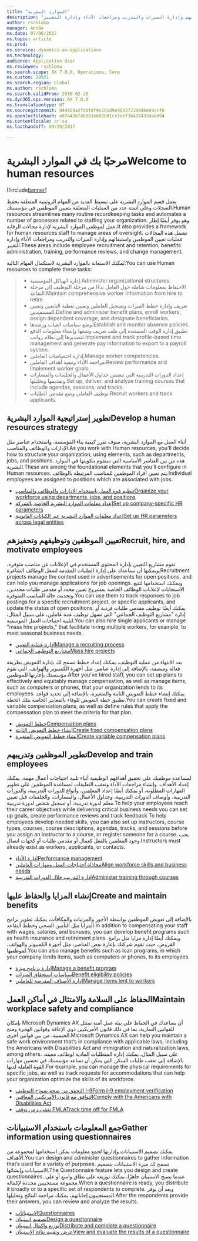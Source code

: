 ```yaml
---
title: "الموارد البشرية"
description: "يعمل قسم الموارد البشرية على تبسيط العديد من المهام الروتينية المتعلقة بحفظ السجلات وعلى أتمتة عدد من العمليات المتعلقة بتعيين الموظفين في مؤسستك. وهو يوفر أيضًا إطار عمل لموظفي الموارد البشرية لإدارة مجالات الرقابة. تشمل هذه المجالات عمليات تعيين الموظفين واستبقائهم وإدارة الميزات والتدريب ومراجعات الأداء وإدارة التغيير."
author: rschloma
manager: AnnBe
ms.date: 07/06/2017
ms.topic: article
ms.prod: 
ms.service: dynamics-ax-applications
ms.technology: 
audience: Application User
ms.reviewer: rschloma
ms.search.scope: AX 7.0.0, Operations, Core
ms.custom: 20931
ms.search.region: Global
ms.author: rschloma
ms.search.validFrom: 2016-02-28
ms.dyn365.ops.version: AX 7.0.0
ms.translationtype: HT
ms.sourcegitcommit: 04d459a2fd0fdf9c201d9e96b37234846eb9ccf0
ms.openlocfilehash: e074426f4b863e692b91ce1ebf3b428435dadd94
ms.contentlocale: ar-sa
ms.lasthandoff: 09/29/2017

---
```


# <a name="welcome-to-human-resources"></a><span data-ttu-id="691ae-105">مرحبًا بك في الموارد البشرية</span><span class="sxs-lookup"><span data-stu-id="691ae-105">Welcome to human resources</span></span>

[!include[banner](../includes/banner.md)]

<span data-ttu-id="691ae-106">يعمل قسم الموارد البشرية على تبسيط العديد من المهام الروتينية المتعلقة بحفظ السجلات وعلى أتمتة عدد من العمليات المتعلقة بتعيين الموظفين في مؤسستك.</span><span class="sxs-lookup"><span data-stu-id="691ae-106">Human resources streamlines many routine recordkeeping tasks and automates a number of processes related to staffing your organization.</span></span> <span data-ttu-id="691ae-107">وهو يوفر أيضًا إطار عمل لموظفي الموارد البشرية لإدارة مجالات الرقابة.</span><span class="sxs-lookup"><span data-stu-id="691ae-107">It also provides a framework for human resources staff to manage areas of oversight.</span></span> <span data-ttu-id="691ae-108">تشمل هذه المجالات عمليات تعيين الموظفين واستبقائهم وإدارة الميزات والتدريب ومراجعات الأداء وإدارة التغيير.</span><span class="sxs-lookup"><span data-stu-id="691ae-108">These areas include employee recruitment and retention, benefits administration, training, performance reviews, and change management.</span></span>

<span data-ttu-id="691ae-109">يُمكنك الاستعانة بالموارد البشرية لاستكمال المهام التالية:</span><span class="sxs-lookup"><span data-stu-id="691ae-109">You can use Human resources to complete these tasks:</span></span>

> + <span data-ttu-id="691ae-110">إدارة الهياكل المؤسسية.</span><span class="sxs-lookup"><span data-stu-id="691ae-110">Administer organizational structures.</span></span>
> + <span data-ttu-id="691ae-111">الاحتفاظ بمعلومات شاملة حول العامل بدءًا من مرحلة التوظيف إلى مرحلة التقاعد.</span><span class="sxs-lookup"><span data-stu-id="691ae-111">Maintain comprehensive worker information from hire to retire.</span></span>
> + <span data-ttu-id="691ae-112">تعريف وإدارة خطط الميزات وتسجيل العاملين وتعيين تغطية التابعين وتعيين المستفيدين.</span><span class="sxs-lookup"><span data-stu-id="691ae-112">Define and administer benefit plans, enroll workers, assign dependent coverage, and designate beneficiaries.</span></span>
> + <span data-ttu-id="691ae-113">وضع سياسات الغياب ورصدها.</span><span class="sxs-lookup"><span data-stu-id="691ae-113">Establish and monitor absence policies.</span></span>
> + <span data-ttu-id="691ae-114">تطبيق إدارة الوقت المستندة إلى ملف تعريف وتتبعها وإنشاء معلومات الدفع لتصديرها إلى نظام رواتب.</span><span class="sxs-lookup"><span data-stu-id="691ae-114">Implement and track profile-based time management and generate pay information to export to a payroll system.</span></span>
> + <span data-ttu-id="691ae-115">إدارة اختصاصات العاملين.</span><span class="sxs-lookup"><span data-stu-id="691ae-115">Manage worker competencies.</span></span>
> + <span data-ttu-id="691ae-116">مراجعة الأداء وتنفيذ أهداف العاملين.</span><span class="sxs-lookup"><span data-stu-id="691ae-116">Review performance and implement worker goals.</span></span>
> + <span data-ttu-id="691ae-117">إعداد الدورات التدريبية التي تتضمن جداول الأعمال والجلسات والمسارات وتقديمها وتحليلها.</span><span class="sxs-lookup"><span data-stu-id="691ae-117">Set up, deliver, and analyze training courses that include agendas, sessions, and tracks.</span></span>
> + <span data-ttu-id="691ae-118">توظيف العاملي وتتبع مقدمي الطلبات.</span><span class="sxs-lookup"><span data-stu-id="691ae-118">Recruit workers and track applicants.</span></span>

<a name="develop-a-human-resources-strategy"></a><span data-ttu-id="691ae-119">تطوير إستراتيجية الموارد البشرية</span><span class="sxs-lookup"><span data-stu-id="691ae-119">Develop a human resources strategy</span></span>
---------------------------------------------------------

<span data-ttu-id="691ae-120">أثناء العمل مع الموارد البشرية، سوف تقرر كيفية بناء المؤسسة، واستخدام عناصر مثل الإدارات والوظائف والمناصب.</span><span class="sxs-lookup"><span data-stu-id="691ae-120">As you work with Human resources, you'll decide how to structure your organization, using elements, such as departments, jobs, and positions.</span></span> <span data-ttu-id="691ae-121">هذه من بين العناصر الأساسية التي ستقوم بتكوينها في الموارد البشرية.</span><span class="sxs-lookup"><span data-stu-id="691ae-121">These are among the foundational elements that you'll configure in Human resources.</span></span> <span data-ttu-id="691ae-122">يتم تعيين أفراد الموظفين للمناصب المرتبطة بالوظائف.</span><span class="sxs-lookup"><span data-stu-id="691ae-122">Individual employees are assigned to positions which are associated with jobs.</span></span>

-   [<span data-ttu-id="691ae-123">تنظيم قوة العمل باستخدام الإدارات والوظائف والمناصب</span><span class="sxs-lookup"><span data-stu-id="691ae-123">Organize your workforce using departments, jobs, and positions</span></span>](../../talent/departments-jobs-positions.md)
-   [<span data-ttu-id="691ae-124">إعداد معلمات الموارد البشرية الخاصة بالشركة</span><span class="sxs-lookup"><span data-stu-id="691ae-124">Set up company-specific HR parameters</span></span>](../../talent/set-up-company-specific-hr-parameters.md)
-   [<span data-ttu-id="691ae-125">إعداد معلمات الموارد البشرية عبر الكيانات القانونية</span><span class="sxs-lookup"><span data-stu-id="691ae-125">Set up HR parameters across legal entities</span></span>](../../talent/set-up-hr-parameters-across-legal-entities.md) 

## <a name="recruit-hire-and-motivate-employees"></a><span data-ttu-id="691ae-126">تعيين الموظفين وتوظيفهم وتحفيزهم</span><span class="sxs-lookup"><span data-stu-id="691ae-126">Recruit, hire, and motivate employees</span></span>

<span data-ttu-id="691ae-127">تقوم مشاريع التعيين بإدارة المحتوى المستخدم في الإعلانات عن مناصب متوفرة، ويمكنها أن تساعدك على إدارة الطلبات المقدمة لشغل الوظائف الشاغرة.</span><span class="sxs-lookup"><span data-stu-id="691ae-127">Recruitment projects manage the content used in advertisements for open positions, and can help you manage applications for job openings.</span></span> <span data-ttu-id="691ae-128">ويمكنك استخدامها لتتبع الاستجابات لإعلانات الوظائف الخاصة بمشروع تعيين محدد أو مقدمي طلبات محددين، وتحديث حالة المناصب المتوفرة.</span><span class="sxs-lookup"><span data-stu-id="691ae-128">You can use them to track responses to job postings for a specific recruitment project, or specific applicants, and update the status of open positions.</span></span> <span data-ttu-id="691ae-129">يمكنك أيضًا توظيف مقدمي طلبات فردية أو إدارة "مشاريع التوظيف الجماعي" التي تسهل توظيف عدة عاملين، على سبيل المثال، لتلبية احتياجات العمل الموسمية.</span><span class="sxs-lookup"><span data-stu-id="691ae-129">You can also hire single applicants or manage "mass hire projects," that facilitate hiring multiple workers, for example, to meet seasonal business needs.</span></span>

-   [<span data-ttu-id="691ae-130">إدارة عملية التعيين</span><span class="sxs-lookup"><span data-stu-id="691ae-130">Manage a recruiting process</span></span>](manage-recruiting-process.md)
-   [<span data-ttu-id="691ae-131">مشاريع التوظيف الجماعي</span><span class="sxs-lookup"><span data-stu-id="691ae-131">Mass hire projects</span></span>](mass-hire-projects.md) 

<span data-ttu-id="691ae-132">بعد الانتهاء من عملية التوظيف، يمكنك إعداد خطط تسمح لك بإدارة التعويض بطريقة فعالة ومنصفة، بالإضافة إلى إدارة عناصر، مثل أجهزة الكمبيوتر والهواتف، التي تقوم مؤسستك بإعارتها للموظفين.</span><span class="sxs-lookup"><span data-stu-id="691ae-132">After you've hired staff, you can set up plans to effectively and equitably manage compensation, as well as manage items, such as computers or phones, that your organization lends to its employees.</span></span> <span data-ttu-id="691ae-133">يمكنك إنشاء خطط التعويض الثابتة والمتغيرة، بالإضافة إلى تحديد قواعد تطبيق خطة التعويض للوفاء بالمعايير الخاصة بتلك الخطة.</span><span class="sxs-lookup"><span data-stu-id="691ae-133">You can create fixed and variable compensation plans, as well as define rules that apply the compensation plan to meet the criteria for that plan.</span></span>

-   [<span data-ttu-id="691ae-134">خطط التعويض</span><span class="sxs-lookup"><span data-stu-id="691ae-134">Compensation plans</span></span>](../../talent/compensation-plans.md)
-   [<span data-ttu-id="691ae-135">إنشاء خطط التعويض الثابتة</span><span class="sxs-lookup"><span data-stu-id="691ae-135">Create fixed compensation plans</span></span>](../../talent/create-fixed-compensation-plans.md)
-   [<span data-ttu-id="691ae-136">إنشاء خطط التعويض المتغيرة</span><span class="sxs-lookup"><span data-stu-id="691ae-136">Create variable compensation plans</span></span>](../../talent/create-variable-compensation-plans.md)

## <a name="develop-and-train-employees"></a><span data-ttu-id="691ae-137">تطوير الموظفين وتدريبهم</span><span class="sxs-lookup"><span data-stu-id="691ae-137">Develop and train employees</span></span>

<span data-ttu-id="691ae-138">لمساعدة موظفيك على تحقيق أهدافهم الوظيفية أثناء تلبية احتياجات أعمال مهمة، يمكنك إعداد الأهداف، وإنشاء مراجعات الأداء وتعقب التعليقات لمساعدة الموظفين على تطوير المهارات المطلوبة، أو يمكنك أيضًا إعداد المعلمين، وأنواع الدورات التدريبية، والدورات التدريبية، وأوصاف الدورات التدريبية، وجداول الأعمال، والمسارات، والجلسات قبل تعيين معلم لدورة تدريبية، أو تسجيل شخص لدورة تدريبية.</span><span class="sxs-lookup"><span data-stu-id="691ae-138">To help your employees reach their career objectives while delivering critical business needs you can set up goals, create performance reviews and track feedback To help employees develop needed skills, you can also set up instructors, course types, courses, course descriptions, agendas, tracks, and sessions before you assign an instructor to a course, or register someone for a course.</span></span> <span data-ttu-id="691ae-139">يحب وجود المعلمين بالفعل كعمال أو مقدمي طلبات أو كجهات اتصال.</span><span class="sxs-lookup"><span data-stu-id="691ae-139">Instructors must already exist as workers, applicants, or contacts.</span></span>

-   [<span data-ttu-id="691ae-140">إدارة الأداء</span><span class="sxs-lookup"><span data-stu-id="691ae-140">Performance management</span></span>](../../talent/performance-management-overview.md)
-   [<span data-ttu-id="691ae-141">محاذاة احتياجات العمل ومهارات العاملين</span><span class="sxs-lookup"><span data-stu-id="691ae-141">Align workforce skills and business needs</span></span>](../../talent/skills.md)
-   [<span data-ttu-id="691ae-142">إدارة التدريب خلال الدورات التدريبية</span><span class="sxs-lookup"><span data-stu-id="691ae-142">Administer training through courses</span></span>](../../talent/courses.md)

## <a name="create-and-maintain-benefits"></a><span data-ttu-id="691ae-143">إنشاء المزايا والحفاظ عليها</span><span class="sxs-lookup"><span data-stu-id="691ae-143">Create and maintain benefits</span></span>

<span data-ttu-id="691ae-144">بالإضافة إلى تعويض الموظفين بواسطة الأجور والمرتبات والمكافآت، يمكنك تطوير برامج المزايا مثل التأمين الصحي وخطط التقاعد.</span><span class="sxs-lookup"><span data-stu-id="691ae-144">In addition to compensating your staff with wages, salaries, and bonuses, you can develop benefit programs such as health insurance and retirement plans.</span></span> <span data-ttu-id="691ae-145">ويمكنك أيضًا إدارة مزايا مثل برامج القروض، حيث تقوم شركتك بإعارة بعض العناصر، مثل أجهزة الكمبيوتر والهواتف، لموظفيها.</span><span class="sxs-lookup"><span data-stu-id="691ae-145">You can also manage benefits such as loan programs, in which your company lends items, such as computers or phones, to its employees.</span></span>

-   [<span data-ttu-id="691ae-146">إدارة برنامج ميزة</span><span class="sxs-lookup"><span data-stu-id="691ae-146">Manage a benefit program</span></span>](../../talent/manage-benefit-program.md)
-   [<span data-ttu-id="691ae-147">سياسات استحقاق الميزات</span><span class="sxs-lookup"><span data-stu-id="691ae-147">Benefit eligibility policies</span></span>](../../talent/benefit-eligibility-policies.md)
-   [<span data-ttu-id="691ae-148">إدارة الأصناف المقرضة للعاملين</span><span class="sxs-lookup"><span data-stu-id="691ae-148">Manage items lent to workers</span></span>](../../talent/loan-items.md)

## <a name="maintain-workplace-safety-and-compliance"></a><span data-ttu-id="691ae-149">الحفاظ على السلامة والامتثال في أماكن العمل</span><span class="sxs-lookup"><span data-stu-id="691ae-149">Maintain workplace safety and compliance</span></span>

<span data-ttu-id="691ae-150">بإمكان Microsoft Dynamics AX أن يساعدك في الحفاظ على بيئة عمل آمنة تمتثل للقوانين السارية، بما في ذلك قانون الأمريكيين ذوي الإعاقة وقوانين الهجرة ومنح الجنسية، من بين قوانين أخرى.</span><span class="sxs-lookup"><span data-stu-id="691ae-150">Microsoft Dynamics AX can help you maintain a safe work environment that’s in compliance with applicable laws, including the Americans with Disabilities Act and immigration and naturalization laws, among others.</span></span> <span data-ttu-id="691ae-151">على سبيل المثال، يمكنك إدارة المتطلبات المادية لوظائف معينة، بالإضافة إلى تعقب طلبات السكن التي يمكن أن تساعد مؤسستك في تحسين مهارات القوة العاملة لديها.</span><span class="sxs-lookup"><span data-stu-id="691ae-151">For example, you can manage the physical requirements for specific jobs, as well as track requests for accommodations that can help your organization optimize the skills of its workforce.</span></span>

-   [<span data-ttu-id="691ae-152">التحقق من صحة نموذج التوظيف I-9</span><span class="sxs-lookup"><span data-stu-id="691ae-152">Form I-9 employment verification</span></span>](localizations/noam-usa-form-i-9-verification.md)
-   [<span data-ttu-id="691ae-153">التوافق مع قانون الأمريكيين المعاقين</span><span class="sxs-lookup"><span data-stu-id="691ae-153">Comply with the Americans with Disabilities Act</span></span>](localizations/noam-usa-comply-ada.md)
-   [<span data-ttu-id="691ae-154">تعقب زمن توقف FMLA</span><span class="sxs-lookup"><span data-stu-id="691ae-154">Track time off for FMLA</span></span>](localizations/noam-usa-track-time-for-fmla.md)

## <a name="gather-information-using-questionnaires"></a><span data-ttu-id="691ae-155">جمع المعلومات باستخدام الاستبيانات</span><span class="sxs-lookup"><span data-stu-id="691ae-155">Gather information using questionnaires</span></span>

<span data-ttu-id="691ae-156">يمكنك تصميم الاستبيانات وإدارتها لجمع معلومات يمكن استخدامها لمجموعة من الأهداف.</span><span class="sxs-lookup"><span data-stu-id="691ae-156">You can design and administer questionnaires to gather information that’s used for a variety of purposes.</span></span> <span data-ttu-id="691ae-157">تسمح لك ميزة الاستبيانات بتصميم الاستبيانات وإنشائها.</span><span class="sxs-lookup"><span data-stu-id="691ae-157">The Questionnaire feature lets you design and create questionnaires.</span></span> <span data-ttu-id="691ae-158">عندما يصبح الاستبيان جاهزًا، يمكنك توزيعه على نطاق واسع أو على مجموعة مستجيبين محددة لإكماله.</span><span class="sxs-lookup"><span data-stu-id="691ae-158">When a questionnaire is ready, you distribute it broadly or to a specific set of respondents to complete.</span></span> <span data-ttu-id="691ae-159">وبعد أن يوفر المستجيبون إجاباتهم، يمكنك مراجعة النتائج وتحليلها.</span><span class="sxs-lookup"><span data-stu-id="691ae-159">After the respondents provide their answers, you can review and analyze the results.</span></span>

-   [<span data-ttu-id="691ae-160">الاستبيانات</span><span class="sxs-lookup"><span data-stu-id="691ae-160">Questionnaires</span></span>](../../talent/questionnaires.md)
-   [<span data-ttu-id="691ae-161">تصميم استبيان</span><span class="sxs-lookup"><span data-stu-id="691ae-161">Design a questionnaire</span></span>](../../talent/design-questionnaires.md)
-   [<span data-ttu-id="691ae-162">توزيع وإكمال استبيان</span><span class="sxs-lookup"><span data-stu-id="691ae-162">Distribute and complete a questionnaire</span></span>](../../talent/distribute-questionnaires.md)
-   [<span data-ttu-id="691ae-163">عرض وتقييم نتائج الاستبيان</span><span class="sxs-lookup"><span data-stu-id="691ae-163">View and evaluate the results of a questionnaire</span></span>](../../talent/evaluate-questionnaire-results.md)



